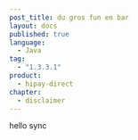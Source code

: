 ```yaml
---
post_title: du gros fun en bar
layout: docs
published: true
language:
  - Java
tag:
  - "1.3.3.1"
product:
  - hipay-direct
chapter:
  - disclaimer
---
```



hello sync
